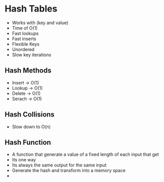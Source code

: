 # Hash Tables

- Works with (key and value)
- Time of O(1)
- Fast lookups
- Fast inserts
- Flexible Keys
- Unordered
- Slow key iterations

## Hash Methods

- Insert -> O(1)
- Lookup -> O(1)
- Delete -> O(1)
- Serach -> O(1)

## Hash Collisions

- Slow down to O(n)

## Hash Function

- A function that generate a value of a fixed length of each input that get
- Its one way
- Its always the same output for the same input
- Generate the hash and transform into a memory space
-
